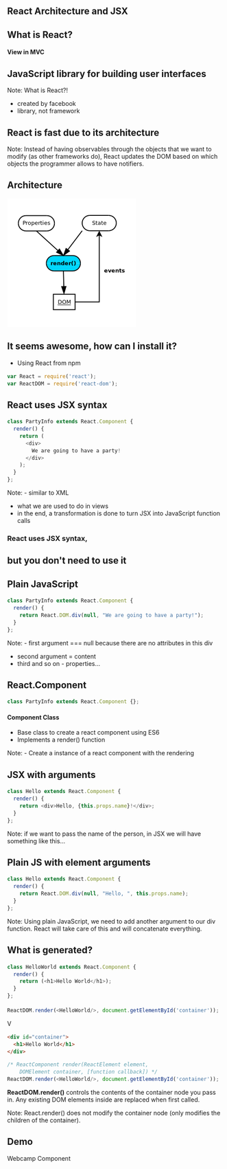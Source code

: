 ## React Architecture and JSX


## What is React?

#### View in MVC


## JavaScript library for building user interfaces

Note: What is React?!
 - created by facebook
 - library, not framework


## React is fast due to its architecture

Note: Instead of having observables through the objects that we want to modify (as other frameworks do), React updates the DOM based on which objects the programmer allows to have notifiers.


## Architecture
![Image](./slides/images/architecture.png)


## It seems awesome, how can I install it?

* Using React from npm

```js
var React = require('react');
var ReactDOM = require('react-dom');
```


## React uses JSX syntax
```js
class PartyInfo extends React.Component {
  render() {
    return (
      <div>
        We are going to have a party!        
      </div>
    );
  }
};
```

Note: - similar to XML
- what we are used to do in views
- in the end, a transformation is done to turn JSX into JavaScript function calls


### React uses JSX syntax,
## but you don't need to use it


## Plain JavaScript
```js
class PartyInfo extends React.Component {
  render() {
    return React.DOM.div(null, "We are going to have a party!");
  }
};
```

Note: - first argument === null because there are no attributes in this div
- second argument = content
- third and so on - properties...


## React.Component
```js
class PartyInfo extends React.Component {};
```

#### Component Class
* Base class to create a react component using ES6
* Implements a render() function

Note: - Create a instance of a react component with the rendering


## JSX with arguments
```js
class Hello extends React.Component {
  render() {
    return <div>Hello, {this.props.name}!</div>;
  }
};
```

Note: if we want to pass the name of the person, in JSX we will have something like this...


## Plain JS with element arguments
```js
class Hello extends React.Component {
  render() {
    return React.DOM.div(null, "Hello, ", this.props.name);
  }
};
```

Note: Using plain JavaScript, we need to add another argument to our div function. React will take care of this and will concatenate everything.


## What is generated?
```js
class HelloWorld extends React.Component {
  render() {
    return (<h1>Hello World</h1>);
  }
};

ReactDOM.render(<HelloWorld/>, document.getElementById('container'));
```
V
```html
<div id="container">
  <h1>Hello World</h1>
</div>
```


```js
/* ReactComponent render(ReactElement element,
    DOMElement container, [function callback]) */
ReactDOM.render(<HelloWorld/>, document.getElementById('container'));
```
**ReactDOM.render()** controls the contents of the container node you pass in. Any existing DOM elements inside are replaced when first called.

Note: React.render() does not modify the container node (only modifies the children of the container).

<!--
```js
class HelloWorld extends React.Component {      
  render() {
    return (React.createElement("h1", null, "Hello World"));
  }
};

ReactDOM.render(React.createElement(HelloWorld, null),
    document.getElementById('container'));
```
ReactElement createElement(string/class type, [object props], [children ...]) -->


## Demo
Webcamp Component
<!-- how to create a component with es5 and es6 -->

